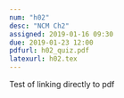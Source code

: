 ```yaml
---
num: "h02"
desc: "NCM Ch2"
assigned: 2019-01-16 09:30
due: 2019-01-23 12:00
pdfurl: h02_quiz.pdf
latexurl: h02.tex
---
```


Test of linking directly to pdf


